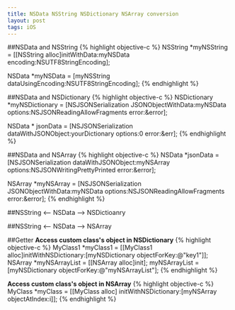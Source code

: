 ```yaml
---
title: NSData NSString NSDictionary NSArray conversion
layout: post
tags: iOS
---
```


##NSData and NSString
{% highlight objective-c %}
NSString *myNSString = 
    [[NSString alloc]initWithData:myNSData 
                         encoding:NSUTF8StringEncoding];

NSData *myNSData = 
    [myNSString dataUsingEncoding:NSUTF8StringEncoding];
{% endhighlight %}

##NSData and NSDictionary
{% highlight objective-c %}
NSDictionary *myNSDictionary = 
    [NSJSONSerialization JSONObjectWithData:myNSData 
                                    options:NSJSONReadingAllowFragments 
                                      error:&error];

NSData * jsonData = 
    [NSJSONSerialization dataWithJSONObject:yourDictionary 
                            options:0 error:&err];
{% endhighlight %}

##NSData and NSArray
{% highlight objective-c %}
NSData *jsonData = 
    [NSJSONSerialization dataWithJSONObject:myNSArray 
                                    options:NSJSONWritingPrettyPrinted 
                                      error:&error];

NSArray *myNSArray = [NSJSONSerialization JSONObjectWithData:myNSData options:NSJSONReadingAllowFragments error:&error];
{% endhighlight %}

##NSString <-- NSData --> NSDictioanry

##NSString <-- NSData --> NSArray


##Getter
**Access custom class's object in NSDictionary**
{% highlight objective-c %}
MyClass1 *myClass1 = 
    [[MyClass1 alloc]initWithNSDictionary:[myNSDictionary objectForKey:@"key1"]];
NSArray *myNSArrayList = [[NSArray alloc]init];
myNSArrayList = [myNSDictionary objectForKey:@"myNSArrayList"];
{% endhighlight %}

**Access custom class's object in NSArray**
{% highlight objective-c %}
MyClass *myClass = 
    [[MyClass alloc] initWithNSDictionary:[myNSArray objectAtIndex:i]];
{% endhighlight %}